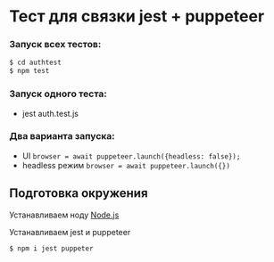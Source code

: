 # Тест для связки jest + puppeteer

### Запуск всех тестов:
```sh
$ cd authtest
$ npm test
```

### Запуск одного теста:
- jest auth.test.js

### Два варианта запуска:

- UI
`browser = await puppeteer.launch({headless: false});`
- headless режим
`browser = await puppeteer.launch({})`

## Подготовка окружения
Устанавливаем ноду
[Node.js](https://nodejs.org/en/download/)

Устанавливаем jest и puppeteer
```sh
$ npm i jest puppeter
```
